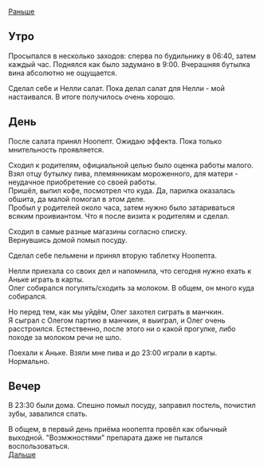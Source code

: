 [Раньше](2020.06.11.md)  
## Утро
Просыпался в несколько заходов: сперва по будильнику в 06:40, затем каждый час. Поднялся как было задумано в 9:00. Вчерашняя бутылка вина абсолютно не ощущается.

Сделал себе и Нелли салат. Пока делал салат для Нелли - мой настаивался. В итоге получилось очень хорошо.
## День
После салата принял Ноопепт. Ожидаю эффекта. Пока только мнительность проявляется.

Сходил к родителям, официальной целью было оценка работы малого. Взял отцу бутылку пива, племянникам мороженного, для матери - неудачное приобретение со своей работы.  
Пришёл, выпил кофе, посмотрел что куда. Да, парилка оказалась обшита, да малой помогал в этом деле.  
Пробыл у родителей около часа, затем нужно было затариваться всяким проивиантом. Что я после визита к родителям и сделал.

Сходил в самые разные магазины согласно списку.  
Вернувшись домой помыл посуду.

Сделал себе пельмени и принял вторую таблетку Ноопепта.

Нелли приехала со своих дел и напомнила, что сегодня нужно ехать к Аньке играть в карты.  
Олег собирался погулять/сходить за молоком. В общем, он много куда собирался.

Но перед тем, как мы уйдём, Олег захотел сиграть в манчкин.  
Я сыграл с Олегом партию в манчкин, я выиграл, и Олег очень расстроился. Естественно, после этого ни о какой прогулке, либо походе за молоком речи не шло.

Поехали к Аньке. Взяли мне пива и до 23:00 играли в карты. Нормально.
## Вечер
В 23:30 были дома. Спешно помыл посуду, заправил постель, почистил зубы, завалился спать.

В общем, в первый день приёма ноопепта провёл как обычный выходной. "Возмжностями" препарата даже не пытался воспользоваться.  
[Дальше](2020.06.13.md)